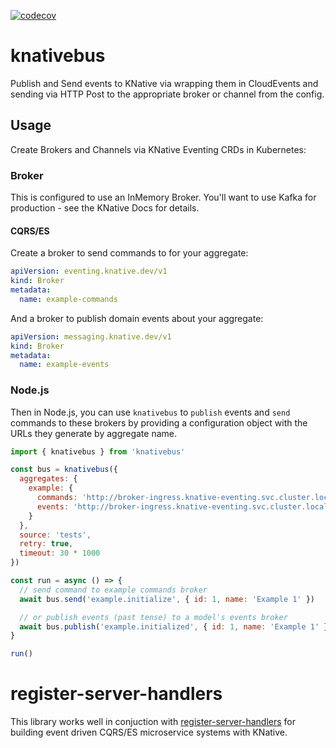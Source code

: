 [![codecov](https://codecov.io/gh/CloudNativeEntrepreneur/knativebus/branch/master/graph/badge.svg?token=Bay2DEb0b7)](https://codecov.io/gh/CloudNativeEntrepreneur/knativebus)

# knativebus

Publish and Send events to KNative via wrapping them in CloudEvents and sending via HTTP Post to the appropriate broker or channel from the config.

## Usage

Create Brokers and Channels via KNative Eventing CRDs in Kubernetes:

### Broker

This is configured to use an InMemory Broker. You'll want to use Kafka for production - see the KNative Docs for details.

#### CQRS/ES

Create a broker to send commands to for your aggregate:

```yaml
apiVersion: eventing.knative.dev/v1
kind: Broker
metadata:
  name: example-commands
```

And a broker to publish domain events about your aggregate:

```yaml
apiVersion: messaging.knative.dev/v1
kind: Broker
metadata:
  name: example-events
```

### Node.js

Then in Node.js, you can use `knativebus` to `publish` events and `send` commands to these brokers by providing a configuration object with the URLs they generate by aggregate name.

```javascript
import { knativebus } from 'knativebus'

const bus = knativebus({
  aggregates: {
    example: {
      commands: 'http://broker-ingress.knative-eventing.svc.cluster.local/default/example-commands',
      events: 'http://broker-ingress.knative-eventing.svc.cluster.local/default/example-events'
    }
  },
  source: 'tests',
  retry: true,
  timeout: 30 * 1000
})

const run = async () => {
  // send command to example commands broker
  await bus.send('example.initialize', { id: 1, name: 'Example 1' })

  // or publish events (past tense) to a model's events broker
  await bus.publish('example.initialized', { id: 1, name: 'Example 1' })
}

run()
```

# register-server-handlers

This library works well in conjuction with [register-server-handlers](https://github.com/CloudNativeEntrepreneur/register-server-handlers) for building event driven CQRS/ES microservice systems with KNative.
